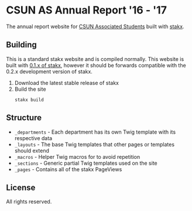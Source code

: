 # CSUN AS Annual Report '16 - '17

The annual report website for [CSUN Associated Students](https://www.csun.edu/as/) built with [stakx](https://stakx.io/).

## Building

This is a standard stakx website and is compiled normally. This website is built with [0.1.x of stakx](https://github.com/stakx-io/stakx/releases), however it should be forwards compatible with the 0.2.x development version of stakx.

1. Download the latest stable release of stakx
2. Build the site   
   ```
   stakx build
   ```

## Structure

- `_departments` - Each department has its own Twig template with its respective data
- `_layouts` - The base Twig templates that other pages or templates should extend
- `_macros` - Helper Twig macros for to avoid repetition
- `_sections` - Generic partial Twig templates used on the site
- `_pages` - Contains all of the stakx PageViews

## License

All rights reserved.
